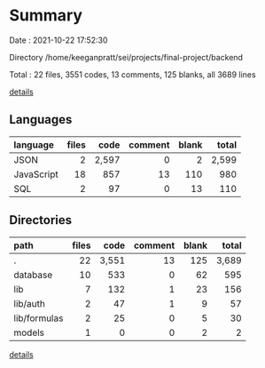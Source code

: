 # Summary

Date : 2021-10-22 17:52:30

Directory /home/keeganpratt/sei/projects/final-project/backend

Total : 22 files,  3551 codes, 13 comments, 125 blanks, all 3689 lines

[details](details.md)

## Languages
| language | files | code | comment | blank | total |
| :--- | ---: | ---: | ---: | ---: | ---: |
| JSON | 2 | 2,597 | 0 | 2 | 2,599 |
| JavaScript | 18 | 857 | 13 | 110 | 980 |
| SQL | 2 | 97 | 0 | 13 | 110 |

## Directories
| path | files | code | comment | blank | total |
| :--- | ---: | ---: | ---: | ---: | ---: |
| . | 22 | 3,551 | 13 | 125 | 3,689 |
| database | 10 | 533 | 0 | 62 | 595 |
| lib | 7 | 132 | 1 | 23 | 156 |
| lib/auth | 2 | 47 | 1 | 9 | 57 |
| lib/formulas | 2 | 25 | 0 | 5 | 30 |
| models | 1 | 0 | 0 | 2 | 2 |

[details](details.md)